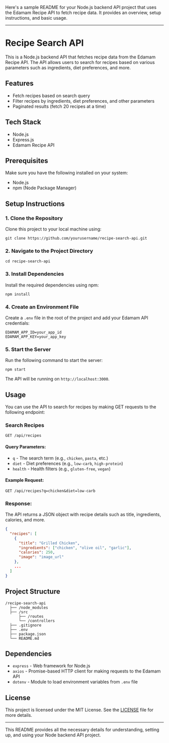 Here's a sample README for your Node.js backend API project that uses the Edamam Recipe API to fetch recipe data. It provides an overview, setup instructions, and basic usage.

---

# Recipe Search API

This is a Node.js backend API that fetches recipe data from the Edamam Recipe API. The API allows users to search for recipes based on various parameters such as ingredients, diet preferences, and more.

## Features

- Fetch recipes based on search query
- Filter recipes by ingredients, diet preferences, and other parameters
- Paginated results (fetch 20 recipes at a time)

## Tech Stack

- Node.js
- Express.js
- Edamam Recipe API

## Prerequisites

Make sure you have the following installed on your system:

- Node.js
- npm (Node Package Manager)

## Setup Instructions

### 1. Clone the Repository

Clone this project to your local machine using:

```
git clone https://github.com/yourusername/recipe-search-api.git
```

### 2. Navigate to the Project Directory

```
cd recipe-search-api
```

### 3. Install Dependencies

Install the required dependencies using npm:

```
npm install
```

### 4. Create an Environment File

Create a `.env` file in the root of the project and add your Edamam API credentials:

```
EDAMAM_APP_ID=your_app_id
EDAMAM_APP_KEY=your_app_key
```

### 5. Start the Server

Run the following command to start the server:

```
npm start
```

The API will be running on `http://localhost:3000`.

## Usage

You can use the API to search for recipes by making GET requests to the following endpoint:

### Search Recipes

```
GET /api/recipes
```

#### Query Parameters:

- `q` - The search term (e.g., `chicken`, `pasta`, etc.)
- `diet` - Diet preferences (e.g., `low-carb`, `high-protein`)
- `health` - Health filters (e.g., `gluten-free`, `vegan`)

#### Example Request:

```
GET /api/recipes?q=chicken&diet=low-carb
```

### Response:

The API returns a JSON object with recipe details such as title, ingredients, calories, and more.

```json
{
  "recipes": [
    {
      "title": "Grilled Chicken",
      "ingredients": ["chicken", "olive oil", "garlic"],
      "calories": 250,
      "image": "image_url"
    },
    ...
  ]
}
```

## Project Structure

```
/recipe-search-api
  ├── /node_modules
  ├── /src
      ├── /routes
      └── /controllers
  ├── .gitignore
  ├── .env
  ├── package.json
  └── README.md
```

## Dependencies

- `express` - Web framework for Node.js
- `axios` - Promise-based HTTP client for making requests to the Edamam API
- `dotenv` - Module to load environment variables from `.env` file

## License

This project is licensed under the MIT License. See the [LICENSE](LICENSE) file for more details.

---

This README provides all the necessary details for understanding, setting up, and using your Node backend API project.
